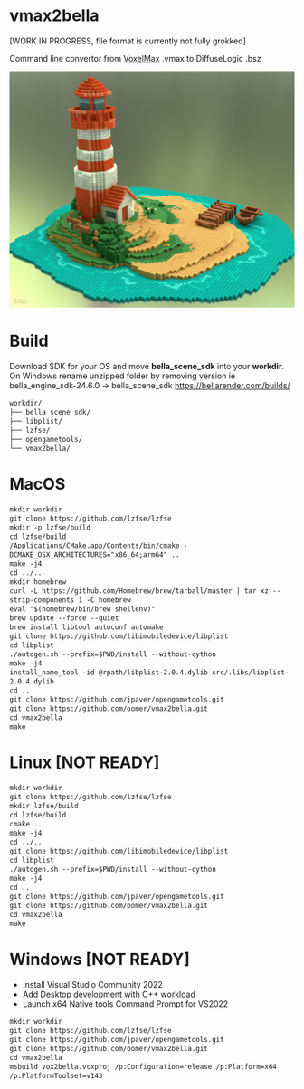 # vmax2bella
[WORK IN PROGRESS, file format is currently not fully grokked]

Command line convertor from [VoxelMax](https://voxelmax.com) .vmax to DiffuseLogic .bsz

![example](resources/example.jpg)



# Build

Download SDK for your OS and move **bella_scene_sdk** into your **workdir**. On Windows rename unzipped folder by removing version ie bella_engine_sdk-24.6.0 -> bella_scene_sdk
https://bellarender.com/builds/


```
workdir/
├── bella_scene_sdk/
├── libplist/
├── lzfse/
├── opengametools/
└── vmax2bella/
```

# MacOS

```
mkdir workdir
git clone https://github.com/lzfse/lzfse
mkdir -p lzfse/build
cd lzfse/build
/Applications/CMake.app/Contents/bin/cmake -DCMAKE_OSX_ARCHITECTURES="x86_64;arm64" ..
make -j4
cd ../..
mkdir homebrew
curl -L https://github.com/Homebrew/brew/tarball/master | tar xz --strip-components 1 -C homebrew
eval "$(homebrew/bin/brew shellenv)"
brew update --force --quiet
brew install libtool autoconf automake
git clone https://github.com/libimobiledevice/libplist
cd libplist
./autogen.sh --prefix=$PWD/install --without-cython
make -j4
install_name_tool -id @rpath/libplist-2.0.4.dylib src/.libs/libplist-2.0.4.dylib
cd ..
git clone https://github.com/jpaver/opengametools.git
git clone https://github.com/oomer/vmax2bella.git
cd vmax2bella
make
```

# Linux [NOT READY]

```
mkdir workdir
git clone https://github.com/lzfse/lzfse
mkdir lzfse/build
cd lzfse/build
cmake ..
make -j4
cd ../..
git clone https://github.com/libimobiledevice/libplist
cd libplist
./autogen.sh --prefix=$PWD/install --without-cython
make -j4
cd ..
git clone https://github.com/jpaver/opengametools.git
git clone https://github.com/oomer/vmax2bella.git
cd vmax2bella
make
```

# Windows [NOT READY]
- Install Visual Studio Community 2022
- Add Desktop development with C++ workload
- Launch x64 Native tools Command Prompt for VS2022
```
mkdir workdir
git clone https://github.com/lzfse/lzfse
git clone https://github.com/jpaver/opengametools.git
git clone https://github.com/oomer/vmax2bella.git
cd vmax2bella
msbuild vox2bella.vcxproj /p:Configuration=release /p:Platform=x64 /p:PlatformToolset=v143
```
